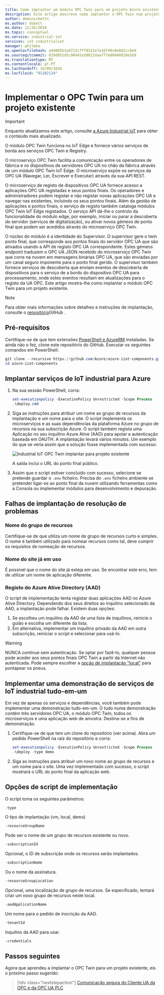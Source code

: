 ```yaml
---
title: Como implantar um módulo OPC Twin para um projeto Azure existente Microsoft Docs
description: Este artigo descreve como implantar o OPC Twin num projeto existente. Também pode aprender a resolver falhas de implementação.
author: dominicbetts
ms.author: dobett
ms.date: 11/26/2018
ms.topic: conceptual
ms.service: industrial-iot
services: iot-industrialiot
manager: philmea
ms.openlocfilehash: a4d005b3a4712cfff0321e7a16f49c0e882cc9e0
ms.sourcegitcommit: 829d951d5c90442a38012daaf77e86046018e5b9
ms.translationtype: MT
ms.contentlocale: pt-PT
ms.lasthandoff: 10/09/2020
ms.locfileid: "91282124"
---
```

# <a name="deploy-opc-twin-to-an-existing-project"></a>Implementar o OPC Twin para um projeto existente

> [!IMPORTANT]
> Enquanto atualizamos este artigo, consulte [a Azure Industrial IoT](https://azure.github.io/Industrial-IoT/) para obter o conteúdo mais atualizado.

O módulo OPC Twin funciona no IoT Edge e fornece vários serviços de borda aos serviços OPC Twin e Registry.

O microserviço OPC Twin facilita a comunicação entre os operadores de fábrica e os dispositivos de servidores OPC UA no chão da fábrica através de um módulo OPC Twin IoT Edge. O microserviço expõe os serviços da OPC UA (Navegar, Ler, Escrever e Executar) através da sua API REST. 

O microserviço de registo de dispositivos OPC UA fornece acesso a aplicações OPC UA registadas e seus pontos finais. Os operadores e administradores podem registar e não registar novas aplicações OPC UA e navegar nas existentes, incluindo os seus pontos finais. Além da gestão de aplicações e pontos finais, o serviço de registo também cataloga módulos OPC Twin IoT Edge registados. O serviço API dá-lhe o controlo da funcionalidade do módulo edge, por exemplo, iniciar ou parar a descoberta do servidor (serviços de digitalização), ou ativar novos gémeos de ponto final que podem ser acedidos através do microserviço OPC Twin.

O núcleo do módulo é a identidade do Supervisor. O supervisor gere o twin ponto final, que corresponde aos pontos finais do servidor OPC UA que são ativados usando a API de registo OPC UA correspondente. Estes gémeos endpoint traduzem o OPC UA JSON recebido do microserviço OPC Twin que corre na nuvem em mensagens binárias OPC UA, que são enviadas por um canal seguro imponente para o ponto final gerido. O supervisor também fornece serviços de descoberta que enviam eventos de descoberta de dispositivos para o serviço de a bordo do dispositivo OPC UA para processamento, onde estes eventos resultam em atualizações para o registo da UA OPC.  Este artigo mostra-lhe como implantar o módulo OPC Twin para um projeto existente.

> [!NOTE]
> Para obter mais informações sobre detalhes e instruções de implantação, consulte o [repositório](https://github.com/Azure/azure-iiot-opc-twin-module)GitHub .

## <a name="prerequisites"></a>Pré-requisitos

Certifique-se de que tem extensões [PowerShell e AzureRM](https://docs.microsoft.com/powershell/azure/azurerm/install-azurerm-ps) instaladas. Se ainda não o fez, clone este repositório do GitHub. Executar os seguintes comandos em PowerShell:

```powershell
git clone --recursive https://github.com/Azure/azure-iiot-components.git
cd azure-iiot-components
```

## <a name="deploy-industrial-iot-services-to-azure"></a>Implantar serviços de IoT industrial para Azure

1. Na sua sessão PowerShell, corra:

    ```powershell
    set-executionpolicy -ExecutionPolicy Unrestricted -Scope Process
    .\deploy.cmd
    ```

2. Siga as instruções para atribuir um nome ao grupo de recursos da implantação e um nome para o site.   O script implementa os microserviços e as suas dependências da plataforma Azure no grupo de recursos na sua subscrição Azure.  O script também regista uma Aplicação no seu inquilino Azure Ative (AAD) para apoiar a autenticação baseada em OAUTH.  A implantação levará vários minutos.  Um exemplo do que se veria assim que a solução fosse implementada com sucesso:

   ![Industrial IoT OPC Twin implantar para projeto existente](media/howto-opc-twin-deploy-existing/opc-twin-deploy-existing1.png)

   A saída inclui o URL do ponto final público. 

3. Assim que o script estiver concluído com sucesso, selecione se pretende guardar o `.env` ficheiro.  Precisa do `.env` ficheiro ambiente se pretender ligar-se ao ponto final da nuvem utilizando ferramentas como a Consola ou implementar módulos para desenvolvimento e depuração.

## <a name="troubleshooting-deployment-failures"></a>Falhas de implantação de resolução de problemas

### <a name="resource-group-name"></a>Nome do grupo de recursos

Certifique-se de que utiliza um nome de grupo de recursos curto e simples.  O nome é também utilizado para nomear recursos como tal, deve cumprir os requisitos de nomeação de recursos.  

### <a name="website-name-already-in-use"></a>Nome do site já em uso

É possível que o nome do site já esteja em uso.  Se encontrar este erro, tem de utilizar um nome de aplicação diferente.

### <a name="azure-active-directory-aad-registration"></a>Registo do Azure Ative Directory (AAD)

O script de implementação tenta registar duas aplicações AAD no Azure Ative Directory.  Dependendo dos seus direitos ao inquilino selecionado da AAD, a implantação pode falhar. Existem duas opções:

1. Se escolheu um inquilino da AAD de uma lista de inquilinos, reinicie o guião e escolha um diferente da lista.
2. Em alternativa, implementar um inquilino privado da AAD em outra subscrição, reiniciar o script e selecionar para usá-lo.

> [!WARNING]
> NUNCA continue sem autenticação.  Se optar por fazê-lo, qualquer pessoa pode aceder aos seus pontos finais OPC Twin a partir da Internet não autenticada.   Pode sempre escolher a [opção de implantação "local"](howto-opc-twin-deploy-dependencies.md) para pontapear os pneus.

## <a name="deploy-an-all-in-one-industrial-iot-services-demo"></a>Implementar uma demonstração de serviços de IoT industrial tudo-em-um

Em vez de apenas os serviços e dependências, você também pode implementar uma demonstração tudo-em-um.  O tudo numa demonstração contém três servidores OPC UA, o módulo OPC Twin, todos os microserviços e uma aplicação web de amostra.  Destina-se a fins de demonstração.

1. Certifique-se de que tem um clone do repositório (ver acima). Abra um pedido PowerShell na raiz do repositório e corra:

    ```powershell
    set-executionpolicy -ExecutionPolicy Unrestricted -Scope Process
    .\deploy -type demo
    ```

2. Siga as instruções para atribuir um novo nome ao grupo de recursos e um nome para o site.  Uma vez implementado com sucesso, o script mostrará o URL do ponto final da aplicação web.

## <a name="deployment-script-options"></a>Opções de script de implementação

O script toma os seguintes parâmetros:

```powershell
-type
```

O tipo de implantação (vm, local, demo)

```powershell
-resourceGroupName
```

Pode ser o nome de um grupo de recursos existente ou novo.

```powershell
-subscriptionId
```

Opcional, o ID de subscrição onde os recursos serão implantados.

```powershell
-subscriptionName
```

Ou o nome da assinatura.

```powershell
-resourceGroupLocation
```

Opcional, uma localização de grupo de recursos. Se especificado, tentará criar um novo grupo de recursos neste local.

```powershell
-aadApplicationName
```

Um nome para o pedido de inscrição da AAD.

```powershell
-tenantId
```

Inquilino da AAD para usar.

```powershell
-credentials
```

## <a name="next-steps"></a>Passos seguintes

Agora que aprendeu a implantar o OPC Twin para um projeto existente, eis o próximo passo sugerido:

> [!div class="nextstepaction"]
> [Comunicação segura do Cliente UA da OPC e da OPC UA PLC](howto-opc-vault-secure.md)
